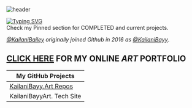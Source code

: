![header](https://github.com/user-attachments/assets/68331c15-c3d6-4bd3-8aff-1f14075beff0)

[![Typing SVG](https://readme-typing-svg.demolab.com?font=Fira+Code&size=33&duration=2000&pause=1000&color=F718DC&background=FF496300&random=false&width=435&lines=✨Dat+CyberSec+Mami.✨)](https://git.io/typing-svg) <br>
Check my Pinned section for COMPLETED and current projects.

*[@KailaniBailey](https://github.com/KailaniBailey) originally joined Github in 2016 as [@KailaniBayy](https://github.com/KailaniBayy)*.

## [CLICK HERE](https://github.com/KailaniBailey/KailaniBayy.Art/) FOR MY ONLINE *ART* PORTFOLIO
|**My GitHub Projects**|
|-------------------|
|[KailaniBayy.Art Repos](https://github.com/users/KailaniBailey/projects/2)|
|KailaniBayyArt. Tech Site|
<!---
KailaniBailey/KailaniBailey is a ✨ special ✨ repository because its `README.md` (this file) appears on your GitHub profile.
You can click the Preview link to take a look at your changes.
--->

